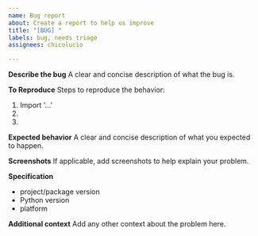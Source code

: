 ```yaml
---
name: Bug report
about: Create a report to help us improve
title: "[BUG] "
labels: bug, needs triage
assignees: chicolucio

---
```


**Describe the bug**
A clear and concise description of what the bug is.

**To Reproduce**
Steps to reproduce the behavior:
1. Import '...'
2.
3.


**Expected behavior**
A clear and concise description of what you expected to happen.

**Screenshots**
If applicable, add screenshots to help explain your problem.

**Specification**
- project/package version
- Python version
- platform

**Additional context**
Add any other context about the problem here.
